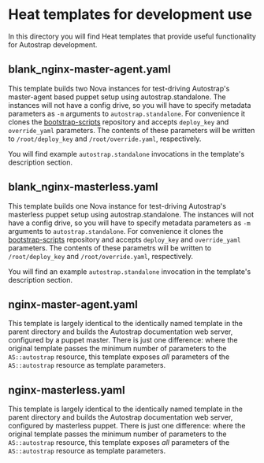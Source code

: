 # Heat templates for development use

In this directory you will find Heat templates that provide useful
functionality for Autostrap development.

## blank_nginx-master-agent.yaml

This template builds two Nova instances for test-driving Autostrap's
master-agent based puppet setup using autostrap.standalone. The instances will
not have a config drive, so you will have to specify metadata parameters as
`-m` arguments to `autostrap.standalone`. For convenience it clones the
[bootstrap-scripts](https://github.com/autostrap/bootstrap-scripts) repository
and accepts `deploy_key` and `override_yaml` parameters. The contents of these
parameters will be written to `/root/deploy_key` and `/root/override.yaml`,
respectively.

You will find example `autostrap.standalone` invocations in the template's
description section.

## blank_nginx-masterless.yaml

This template builds one Nova instance for test-driving Autostrap's masterless
puppet setup using autostrap.standalone. The instances will not have a config
drive, so you will have to specify metadata parameters as `-m` arguments to
`autostrap.standalone`. For convenience it clones the
[bootstrap-scripts](https://github.com/autostrap/bootstrap-scripts) repository
and accepts `deploy_key` and `override_yaml` parameters. The contents of these
parametrs will be written to `/root/deploy_key` and `/root/override.yaml`,
respectively.

You will find an example `autostrap.standalone` invocation in the template's
description section.

## nginx-master-agent.yaml

This template is largely identical to the identically named template in the
parent directory and builds the Autostrap documentation web server, configured
by a puppet master. There is just one difference: where the original template
passes the minimum number of parameters to the `AS::autostrap` resource, this
template exposes _all_ parameters of the `AS::autostrap` resource as template
parameters.

## nginx-masterless.yaml

This template is largely identical to the identically named template in the
parent directory and builds the Autostrap documentation web server, configured
by masterless puppet. There is just one difference: where the original template
passes the minimum number of parameters to the `AS::autostrap` resource, this
template exposes _all_ parameters of the `AS::autostrap` resource as template
parameters.

